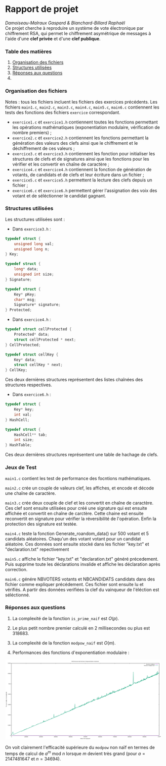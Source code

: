 # Rapport de projet
*Damoiseau-Malraux Gaspard & Blanchard-Billard Raphaël*  
Ce projet cherche à reproduire un système de vote électronique par chiffrement RSA, qui permet le chiffrement asymétrique de messages à l'aide d'une **clef privée** et d'une **clef publique**.



### Table des matières
1. [Organisation des fichiers](###organisation-des-fichiers)
1. [Structures utilisées](###structures-utilisées)
1. [Réponses aux questions](###réponses-aux-questions)
1. 




### Organisation des fichiers

Notes : tous les fichiers incluent les fichiers des exercices précédents. Les fichiers `main1.c`, `main2.c`, `main3.c`, `main4.c`, `main5.c`, `main6.c` contiennent les tests des fonctions des fichiers `exercice` correspondant.

* `exercice1.c` et `exercice1.h` contiennent toutes les fonctions permettant les opérations mathématiques (exponentiation modulaire, vérification de nombre premiers) ;
* `exercice2.c` et `exercice2.h` contiennent les fonctions permettant la génération des valeurs des clefs ainsi que le chiffrement et le déchiffrement de ces valeurs ;
* `exercice3.c` et `exercice3.h` contiennent les fonction pour initialiser les structures de clefs et de signatures ainsi que les fonctions pour les vérifier et les convertir en chaîne de caractère ;
* `exercice4.c` et `exercice4.h` contiennent la fonction de génération de votants, de candidats et de clefs et leur écriture dans un fichier ;
* `exercice5.c` et `exercice5.h` permettent la lecture des clefs depuis un fichier ;
* `exercice6.c` et `exercice6.h` permettent gérer l'assignation des voix des votant et de séléctionner le candidat gagnant.

### Structures utilisées

Les structures utilisées sont :

- Dans `exercice3.h` :

```c
typedef struct {
    unsigned long val;
    unsigned long n;
} Key;
```

```c
typedef struct {
    long* data;
    unsigned int size;
} Signature;
```

```c
typedef struct {
    Key* pKey;
    char* msg;
    Signature* signature;
} Protected;
```

* Dans `exercice4.h` :

```c
typedef struct cellProtected {
    Protected* data;
    struct cellProtected * next;
} CellProtected;
```

```c
typedef struct cellKey {
    Key* data;
    struct cellKey * next;
} CellKey;
```

Ces deux dernières structures représentent des listes chaînées des structures respectives.

* Dans `exercice6.h` :

```c
typedef struct {
    Key* key;
    int val;
} HashCell;
```

```c
typedef struct {
    HashCell** tab;
    int size;
} HashTable;
```

Ces deux dernières structures représentent une table de hachage de clefs.

### Jeux de Test

`main1.c` contient les test de performance des focntions mathématiques.

`main2.c` crée un couple de valeurs clef, les affiches, et encode et décode une chaîne de caractère.

`main3.c` crée deux couple de clef et les convertit en chaîne de caractère. Ces clef sont  ensuite utilisées pour créé une signature qui est ensuite affichée et convertit en chaîne de carctère. Cette chaine est ensuite reconvertit en signature pour vérifier la réversibilité de l'opération. Enfin la protection des signature est testée.

`main4.c` teste la fonction Generate_roandom_data() sur 500 votant et 5 candidats aléatoires. Chaqu'un des votant votant pour un candidat aléatoire. Ces données sont ensuite stocké dans les fichier "key.txt" et "declaration.txt" repectivement

`main5.c` affiche le fichier "key.txt" et "declaration.txt" généré précedement. Puis supprime toute les déclarations invalide et affiche les déclaration après correction.

`main6.c` génére NBVOTERS votants et NBCANDIDATS candidats dans des fichier comme expliquer précédement. Ces fichier sont ensuite lu et vérifiés. A partir des données verifiées la clef du vainqueur de l'éléction est séléctionné.

### Réponses aux questions

1. La complexité de la fonction `is_prime_naif` est $O(p)$.
2. Le plus petit nombre premier calculé en 2 millisecondes ou plus est $318683$.
3. La complexité de la fonction `modpow_naif` est $O(m)$.

5. Performances des fonctions d'exponentiation modulaire :

![image-20220328194609462](./graph.png)

On voit clairement l'efficacité supérieure du `modpow` non naïf en termes de temps de calcul de $a^m \text{ mod } n$ lorsque $m$ devient très grand (pour $a=2147481647$ et $n=34694$).